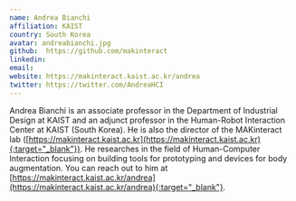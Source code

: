 ```yaml
---
name: Andrea Bianchi
affiliation: KAIST
country: South Korea
avatar: andreabianchi.jpg
github:  https://github.com/makinteract
linkedin:
email:
website: https://makinteract.kaist.ac.kr/andrea
twitter: https://twitter.com/AndreaHCI
---
```


Andrea Bianchi is an associate professor in the Department of Industrial Design at KAIST and an adjunct professor in the Human-Robot Interaction Center at KAIST (South Korea). He is also the director of the MAKinteract lab ([https://makinteract.kaist.ac.kr](https://makinteract.kaist.ac.kr){:target="_blank"}). He researches in the field of Human-Computer Interaction focusing on building tools for prototyping and devices for body augmentation. You can reach out to him at [https://makinteract.kaist.ac.kr/andrea](https://makinteract.kaist.ac.kr/andrea){:target="_blank"}.